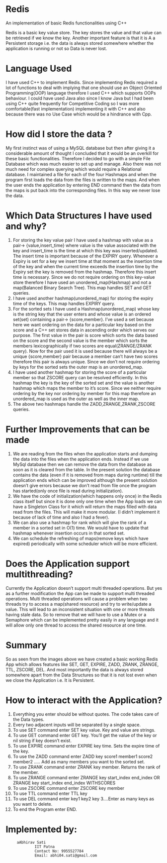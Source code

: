 # Redis
An implementation of basic Redis functionalities using C++ 

Redis is a basic key value store. The key stores the value and that value can be retrieved if we know the key. Another important feature is that it is A a Persistent storage i.e. the data is always stored somewhere whether the application is running or not so Data is never lost.

# Language Used

I have used C++ to implement Redis. Since implementing Redis required a lot of functions to deal with implying that one should use an Object Oriented Programming(OOP) language therefore I used C++ which supports OOPs behaviour. I could have used Java also since I know Java but I had been using C++ quite frequently for Competitive Coding so I was more comfortable(fast implementation) implementing it with C++ and also because there was no Use Case which would be a hindrance with Cpp.

# How did I store the data ?

My first instinct was of using a MySQL database but then after giving it a considerable amount of thought I concluded that it would be an overkill for these basic functionalities. Therefore I decided to go with a simple File Database which was much easier to set up and manage. Also there was not much need for complex querying which would require a Relational database. I maintained a file for each of the four Hashmaps and when the program first loads the data from the files is written to the maps. And when the user ends the application by entering END command then the data from the maps is put back into the corresponding files. In this way we never lose the data.

# Which Data Structures I have used and why?

1. For storing the key value pair I have used a hashmap with value as a pair-> {value,insert_time} where value is the value associated with the key and insert_time is the time at which this key was inserted/updated. The insert time is important because of the EXPIRY query. Whenever a Expiry is set for a key we insert time at that moment as the insertion time of the key and when the current time exceeds the insertion time by the Expiry set the key is removed from the hashmap. Therefore this insert time is necessary. Since we do not require ordering on this key-value store therefore I have used an unordered_map(Hashmap) and not a map(Balanced Binary Search Tree). This map handles SET and GET queries.
2. I have used another hashmap(unordered_map) for storing the expiry time of the keys. This map handles EXPIRY query.
3. For the sorted sets I have used a Hashmap(unordered_map) whose key is the string key that the user enters and whose value is an ordered set(set) containing a pair-> {score,member}. I’ve used a set because here we want ordering on the data for a particular key based on the score and a C++ set stores data in ascending order which serves our purpose. The first value in the pair is score which sorts the data based on the score and the second value is the member which sorts the members lexicographically if two scores are equal(ZRANGE/ZRANK query). Now for the pair used it is used because there will always be a unique {score,member} pair because a member can’t have two scores therefore this pair is always unique. Since we don’t not require ordering by keys for the sorted sets the outer map is an unordered_map.
4. I have used another hashmap for storing the score of a particular member so that ZSCORE query can be resolved efficiently. In this hashmap the key is the key of the sorted set and the value is another hashmap which maps the member to it’s score. Since we neither require ordering by the key nor ordering by member for this map therefore an unordered_map is used as the outer as well as the inner map.
5. The above two hashmaps handle the ZADD,ZRANGE,ZRANK,ZSCORE queries.

# Further Improvements that can be made

1. We are reading from the files when the application starts and dumping the data into the files when the application ends. Instead if we use MySql database then we can remove the data from the database as soon as it is cleared from the table. In the present solution the database contains the data (even if it is removed from maps during runtime) till the application ends which can be improved although the present solution doesn’t give errors because we don’t read from file once the program has started(only once file is read during initialization).
2. We have the code of initialization(which happens only once) in the Redis class itself but since it is done only one time when the App loads we can have a Singleton Class for it which will return the maps filled with data read from the files. This will make it more modular. (I didn’t implement it because of lack of time and also I had a fever).
3. We can also use a hashmap for rank which will give the rank of a member in a sorted set in O(1) time. We would have to update that hashmap whenever insertion occurs in that sorted set.
4. We can schedule the refreshing of maps(remove keys which have expired) periodically with some scheduler which will be more efficient.

# Does the Application support multithreading?

Currently the Application doesn’t support multi threaded operations. But yes as a further modification the App can be made to support multi threaded operations. Multi threaded operations will cause a problem when two threads try to access a map(shared resource) and try to write/update a value. This will lead to an inconsistent situation with one or more threads having stale data. So to remove that we will have to use a Mutex or a Semaphore which can be implemented pretty easily in any language and it will allow only one thread to access the shared resource at one time. 


# Summary
So as seen from the images above we have created a basic working Redis App which allows features like SET, GET, EXPIRE, ZADD, ZRANK, ZRANGE, TTL, ZSCORE, DEL.
And most importantly the data is always stored somewhere apart from the Data Structures so that it is not lost even when we close the Application i.e. It is Persistent.

# How to interact with the Application?
1. Everything you enter should be without quotes.  The code takes care of the Data types.
2. Every two adjacent inputs will be separated by a single space.
3. To use SET command enter SET key value. Key and value are strings.
4. To use GET command enter GET key. You’ll get the value of the key or nil string if key doesn’t exist.
5. To use EXPIRE command enter EXPIRE key time. Sets the expire time of the key.
6. To use the ZADD command enter ZADD key score1 member1 score2 member2 ….. Add as many members you want to the sorted set.
7. To use ZRANK command enter ZRANK key member. Returns the rank of the member.
8. To use ZRANGE command enter ZRANGE key start_index end_index OR ZRANGE key start_index end_index WITHSCORES
9. To use ZSCORE command enter ZSCORE key member
10. To use TTL command enter TTL key
11. To use DEL command enter key1 key2 key 3….Enter as many keys as you want to delete.
12. To end the Program enter END.

# Implemented by:
         aAbhirav Sati
				 IIT Patna
				 Contact No: 9955527784
				 Email: abhi04.sati@gmail.com

